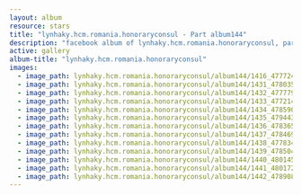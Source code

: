 ```yaml
---
layout: album
resource: stars
title: "lynhaky.hcm.romania.honoraryconsul - Part album144"
description: "facebook album of lynhaky.hcm.romania.honoraryconsul, part album144."
active: gallery
album-title: "lynhaky.hcm.romania.honoraryconsul"
images:
  - image_path: lynhaky.hcm.romania.honoraryconsul/album144/1416_477724668_1166463704837588_4637010280792118699_n.jpg
  - image_path: lynhaky.hcm.romania.honoraryconsul/album144/1431_478035716_1166462641504361_9104880768736200567_n.jpg
  - image_path: lynhaky.hcm.romania.honoraryconsul/album144/1432_477779308_1166462638171028_807890297645081953_n.jpg
  - image_path: lynhaky.hcm.romania.honoraryconsul/album144/1433_477214358_1166462688171023_50036333723365994_n.jpg
  - image_path: lynhaky.hcm.romania.honoraryconsul/album144/1434_478590204_1166462701504355_3744204572408336401_n.jpg
  - image_path: lynhaky.hcm.romania.honoraryconsul/album144/1435_479443685_1166462728171019_6894801576532412428_n.jpg
  - image_path: lynhaky.hcm.romania.honoraryconsul/album144/1436_478365561_1166462501504375_2279194056849460873_n.jpg
  - image_path: lynhaky.hcm.romania.honoraryconsul/album144/1437_478469938_1166462708171021_3235525896447355871_n.jpg
  - image_path: lynhaky.hcm.romania.honoraryconsul/album144/1438_477834658_1166462424837716_4191365206022508863_n.jpg
  - image_path: lynhaky.hcm.romania.honoraryconsul/album144/1439_478504409_1166462448171047_3444856601846103113_n.jpg
  - image_path: lynhaky.hcm.romania.honoraryconsul/album144/1440_480145395_1166462644837694_3426029505131454065_n.jpg
  - image_path: lynhaky.hcm.romania.honoraryconsul/album144/1441_480172406_1166462594837699_5195602341721978611_n.jpg
  - image_path: lynhaky.hcm.romania.honoraryconsul/album144/1442_478908289_1166462611504364_8373417842300349538_n.jpg
---
```

